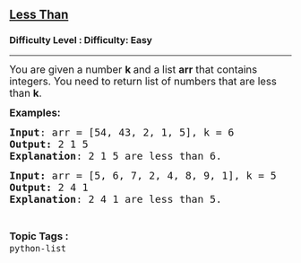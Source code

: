<h2><a href="https://www.geeksforgeeks.org/problems/less-than/1?page=1&status=unsolved&sortBy=accuracy">Less Than</a></h2><h3>Difficulty Level : Difficulty: Easy</h3><hr><div class="problems_problem_content__Xm_eO"><p><span style="font-size: 18px;">You are given a number <strong>k </strong>and a list <strong>arr</strong> that contains integers. You need to return list of numbers that are less than <strong>k</strong>.</span></p>
<p><span style="font-size: 18px;"><strong>Examples:</strong></span> <span style="font-size: 18px;"><strong> </strong></span></p>
<pre><span style="font-size: 18px;"><strong>Input</strong>: arr = [54, 43, 2, 1, 5], k = 6
<strong>Output:</strong> 2 1 5
<strong>Explanation</strong>: 2 1 5 are less than 6.</span></pre>
<pre><span style="font-size: 18px;"><strong>Input: </strong>arr = [5, 6, 7, 2, 4, 8, 9, 1], k = 5
<strong>Output: </strong>2 4 1
<strong>Explanation</strong>: 2 4 1 are less than 5.</span></pre></div><br><p><span style=font-size:18px><strong>Topic Tags : </strong><br><code>python-list</code>&nbsp;